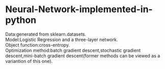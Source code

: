 # Neural-Network-implemented-in-python

Data:generated from sklearn.datasets.</br>
Model:Logistic Regression and a three-layer network.</br>
Object function:cross-entropy.</br>
Optimization method:batch gradient descent,stochastic gradient descent,mini-batch gradient descent(former methods can be viewed as a variantion of this one).</br>
